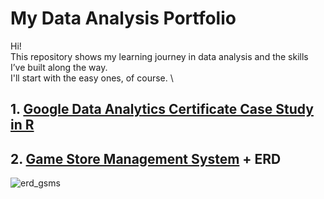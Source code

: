 # My Data Analysis Portfolio

Hi!\
This repository shows my learning journey in data analysis and the skills I’ve built along the way.\
I'll start with the easy ones, of course. \

## 1. [Google Data Analytics Certificate Case Study in R](https://www.kaggle.com/code/aszmanda/bellabeat-gdac-case-study)
## 2. [Game Store Management System](https://github.com/ileevq/Data_Analysis_Portfolio/blob/main/Small_Projects/Game_Store_Management_System.sql) + ERD
![erd_gsms](https://github.com/user-attachments/assets/22eb33b1-2402-4424-bbd4-c0a0dafd3dc7)
